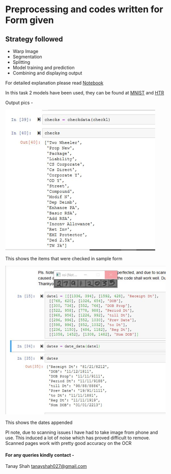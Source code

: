 # Preprocessing and codes written for Form given

## Strategy followed
- Warp Image
- Segmentation
- Splitting
- Model training and prediction
- Combining and displaying output

For detailed explanation please read [Notebook](https://github.com/Tanay-27/HandWritten_OCR/blob/main/BankFormTask/Internship_Task.ipynb)

In this task 2 models have been used, they can be found at [MNIST](https://github.com/Tanay-27/ML_Hackathons-Projects/blob/master/Digit_Prediction/mnist.ipynb) and [HTR](https://www.kaggle.com/tanay27/handwritten-digit-classifier)

Output pics - 

![Checkboxes](https://github.com/Tanay-27/HandWritten_OCR/blob/main/BankFormTask/checks.JPG)

This shows the items that were checked in sample form

![Text Input](https://github.com/Tanay-27/HandWritten_OCR/blob/main/BankFormTask/dates.JPG)

This shows the dates appended

Pl note, due to scanning issues I have had to take image from phone and use. This induced a lot of noise which has proved difficult to remove. Scanned pages work with pretty good accuracy on the OCR

#### For any queries kindly contact - 
Tanay Shah 
tanayshah027@gmail.com

